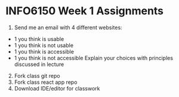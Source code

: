 # INFO6150 Week 1 Assignments

1. Send me an email with 4 different websites:
* 1 you think is usable
* 1 you think is not usable
* 1 you think is accessible
* 1 you think is not accessible
Explain your choices with principles discussed in lecture


2. Fork class git repo
3. Fork class react app repo
4. Download IDE/editor for classwork
